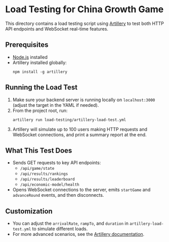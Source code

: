 # Load Testing for China Growth Game

This directory contains a load testing script using [Artillery](https://artillery.io/) to test both HTTP API endpoints and WebSocket real-time features.

## Prerequisites
- [Node.js](https://nodejs.org/) installed
- Artillery installed globally:
  ```
  npm install -g artillery
  ```

## Running the Load Test
1. Make sure your backend server is running locally on `localhost:3000` (adjust the target in the YAML if needed).
2. From the project root, run:
   ```
   artillery run load-testing/artillery-load-test.yml
   ```
3. Artillery will simulate up to 100 users making HTTP requests and WebSocket connections, and print a summary report at the end.

## What This Test Does
- Sends GET requests to key API endpoints:
  - `/api/game/state`
  - `/api/results/rankings`
  - `/api/results/leaderboard`
  - `/api/economic-model/health`
- Opens WebSocket connections to the server, emits `startGame` and `advanceRound` events, and then disconnects.

## Customization
- You can adjust the `arrivalRate`, `rampTo`, and `duration` in `artillery-load-test.yml` to simulate different loads.
- For more advanced scenarios, see the [Artillery documentation](https://www.artillery.io/docs/). 